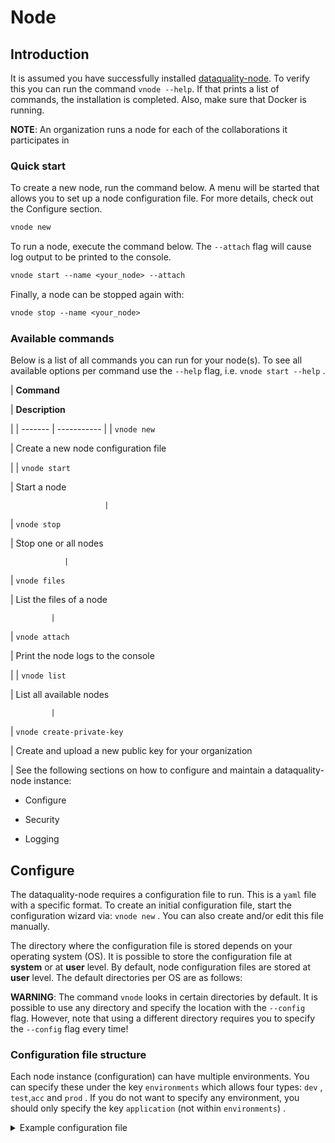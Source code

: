 # Node

## Introduction

It is assumed you have successfully installed [dataquality-node](./). To
verify this you can run the command `vnode --help`. If that prints a
list of commands, the installation is completed. Also, make sure that
Docker is running.

**NOTE**: An organization runs a node for each of the collaborations it participates
in

### Quick start

To create a new node, run the command below. A menu will be started that
allows you to set up a node configuration file. For more details, check
out the Configure section.

```default
vnode new
```

To run a node, execute the command below. The `--attach` flag will
cause log output to be printed to the console.

```default
vnode start --name <your_node> --attach
```

Finally, a node can be stopped again with:

```default
vnode stop --name <your_node>
```

### Available commands

Below is a list of all commands you can run for your node(s). To see all
available options per command use the `--help` flag,
i.e. `vnode start --help` .

| **Command**

 | **Description**

 |
| ------- | ----------- |
| `vnode new`

 | Create a new node configuration file

 |
| `vnode start`

 | Start a node

                         |
| `vnode stop`

  | Stop one or all nodes

                |
| `vnode files`

 | List the files of a node

             |
| `vnode attach`

 | Print the node logs to the console

   |
| `vnode list`

   | List all available nodes

             |
| `vnode
create-private-key`

 | Create and upload a new public key for your
organization

 |
See the following sections on how to configure and maintain a
dataquality-node instance:


* Configure


* Security


* Logging

## Configure

The dataquality-node requires a configuration file to run. This is a
`yaml` file with a specific format. To create an initial configuration
file, start the configuration wizard via: `vnode new` . You can also
create and/or edit this file manually.

The directory where the configuration file is stored depends on your
operating system (OS). It is possible to store the configuration file at
**system** or at **user** level. By default, node configuration files
are stored at **user** level. The default directories per OS are as
follows:

**WARNING**: The command `vnode` looks in certain directories by default. It is
possible to use any directory and specify the location with the `--config`
flag. However, note that using a different directory requires you to
specify the `--config` flag every time!

### Configuration file structure

Each node instance (configuration) can have multiple environments. You
can specify these under the key `environments` which allows four
types: `dev` , `test`,`acc` and `prod` . If you do not want to
specify any environment, you should only specify the key `application`
(not within `environments`) .

<details>
<summary><a>Example configuration file</a></summary>```yaml
application:

  # API key used to authenticate at the server.
  api_key: ***

  # URL of the dataquality server
  server_url: https://petronas.dataquality.ai

  # port the server listens to
  port: 443

  # API path prefix that the server uses. Usually '/api' or an empty string
  api_path: ''

  # subnet of the VPN server
  vpn_subnet: 10.76.0.0/16

  # add additional environment variables to the algorithm containers.
  # this could be usefull for passwords or other things that algorithms
  # need to know about the node it is running on
  # OPTIONAL
  algorithm_env:

    # in this example the environment variable 'player' has
    # the value 'Alice' inside the algorithm container
    player: Alice

  # specify custom Docker images to use for starting the different
  # components.
  # OPTIONAL
  images:
    node: harbor2.dataquality.ai/infrastructure/node:petronas
    alpine: harbor2.dataquality.ai/infrastructure/alpine
    vpn_client: harbor2.dataquality.ai/infrastructure/vpn_client
    network_config: harbor2.dataquality.ai/infrastructure/vpn_network

  # path or endpoint to the local data source. The client can request a
  # certain database to be used if it is specified here. They are
  # specified as label:local_path pairs.
  databases:
    default: D:\data\datafile.csv

  # end-to-end encryption settings
  encryption:

    # whenever encryption is enabled or not. This should be the same
    # as the `encrypted` setting of the collaboration to which this
    # node belongs.
    enabled: false

    # location to the private key file
    private_key: /path/to/private_key.pem

  # To control which algorithms are allowed at the node you can set
  # the allowed_images key. This is expected to be a valid regular
  # expression
  allowed_images:
    - ^harbor.dataquality.ai/[a-zA-Z]+/[a-zA-Z]+

  # credentials used to login to private Docker registries
  docker_registries:
    - registry: docker-registry.org
      username: docker-registry-user
      password: docker-registry-password

  # Settings for the logger
  logging:
      # Controls the logging output level. Could be one of the following
      # levels: CRITICAL, ERROR, WARNING, INFO, DEBUG, NOTSET
      level:        DEBUG

      # Filename of the log-file, used by RotatingFileHandler
      file:         my_node.log

      # whenever the output needs to be shown in the console
      use_console:  True

      # The number of log files that are kept, used by RotatingFileHandler
      backup_count: 5

      # Size kb of a single log file, used by RotatingFileHandler
      max_size:     1024

      # format: input for logging.Formatter,
      format:       "%(asctime)s - %(name)-14s - %(levelname)-8s - %(message)s"
      datefmt:      "%Y-%m-%d %H:%M:%S"

  # directory where local task files (input/output) are stored
  task_dir: C:\Users\<your-user>\AppData\Local\dataquality\node\tno1
```

</details>**NOTE**: We use [DTAP for key environments](https://en.wikipedia.org/wiki/Development,_testing,_acceptance_and_production).
In short:


* `dev`: Development environment. It is ok to break things here


* `test`: Testing environment. Here, you can verify that everything
works as expected. This environment should resemble the target
environment where the final solution will be deployed as much as
possible.


* `acc`: Acceptance environment. If the tests were successful, you can
try this environment, where the final user will test his/her analysis
to verify if everything meets his/her expectations.


* `prod`: Production environment. The version of the proposed solution
where the final analyses are executed.

### Configure using the Wizard

The most straightforward way of creating a new server configuration is
using the command `vnode new` which allows you to configure the most
basic settings.

By default, the configuration is stored at user level, which makes this
configuration available only for your user. In case you want to use a
system directory you can add the `--system` flag when invoking the
`vnode new` command.

### Update configuration

To update a configuration you need to modify the created `yaml` file.
To see where this file is located, you can use the command
`vnode files` . Do not forget to specify the flag `--system` in case
of a system-wide configuration or the `--user` flag in case of a
user-level configuration.

### Local test setup

Check the section on [Local test setup](server.md#use-server-local) of the server if
you want to run both the node and server on the same machine.

## Security

As a data owner it is important that you take the necessary steps to
protect your data. dataquality allows algorithms to run on your data and
share the results with other parties. It is important that you review
the algorithms before allowing them to run on your data.

Once you approved the algorithm, it is important that you can verify
that the approved algorithm is the algorithm that runs on your data.
There are two important steps to be taken to accomplish this:


* Set the (optional) `allowed_images` option in the
node-configuration file. You can specify a regex expression here. For
example


    1. `^harbor2.dataquality.ai/[a-zA-Z]+/[a-zA-Z]+`: allows all images
from the dataquality registry


    2. `^harbor2.dataquality.ai/algorithms/glm`: only allows this specific
image, but all builds of this image


    3. `^harbor2.dataquality.ai/algorithms/glm@sha256:82becede498899ec668628e7cb0a`
`d87b6e1c371cb8a1e597d83a47fac21d6af3`:
allows only this specific build from the GLM to run on your data


* Enable `DOCKER_CONTENT_TRUST` to verify the origin of the image.
For more details see the [documentation from
Docker](https://docs.docker.com/engine/security/trust/).

**WARNING**: By enabling `DOCKER_CONTENT_TRUST` you might not be able to use
certain algorithms. You can check this by verifying that the images you want
to be used are signed.

In case you are using our Docker repository you need to use
harbor**2**.dataquality.ai as harbor.dataquality.ai does not have a notary.

## Logging

Logging is enabled by default. To configure the logger, look at the logging section
in the example configuration file in Configuration file structure.

<!-- todo update link above -->
Useful commands:


1. `vnode files`: shows you where the log file is stored


2. `vnode attach`: shows live logs of a running server in your current
console. This can also be achieved when starting the node with
`vnode start --attach`
